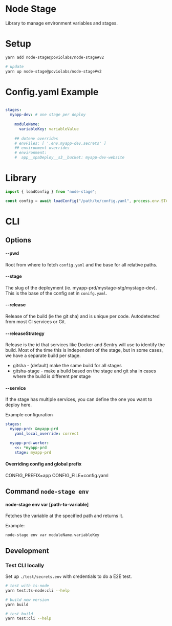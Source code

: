 # Node Stage

Library to manage environment variables and stages.

# Setup

```bash
yarn add node-stage@poviolabs/node-stage#v2

# update
yarn up node-stage@poviolabs/node-stage#v2
```

# Config.yaml Example

```yaml

stages:
  myapp-dev: # one stage per deploy
    
    moduleName:
      variableKey: variableValue
  
    ## dotenv overrides
    # envFiles: [ '.env.myapp-dev.secrets' ]
    ## environment overrides
    # environment:
    #  app__spaDeploy__s3__bucket: myapp-dev-website
```

# Library

```typescript
import { loadConfig } from "node-stage";

const config = await loadConfig("/path/to/config.yaml", process.env.STAGE);
```

# CLI

## Options

#### --pwd

Root from where to fetch `config.yaml` and the base for all relative paths.

#### --stage

The slug of the deployment (ie. myapp-prd/mystage-stg/mystage-dev). This is the base of the config set in `conifg.yaml`.

#### --release

Release of the build (ie the git sha) and is unique per code. Autodetected from most CI services or Git.

#### --releaseStrategy

Release is the id that services like Docker and Sentry will use to identify the build.
Most of the time this is independent of the stage, but in some cases, we have a separate build per stage.

- gitsha - (default) make the same build for all stages
- gitsha-stage - make a build based on the stage and git sha in cases where the build is different per stage


#### --service

If the stage has multiple services, you can define the one you want to deploy here.

Example configuration

```yaml
stages:
  myapp-prd: &myapp-prd
    yaml_local_override: correct

  myapp-prd-worker:
    <<: *myapp-prd
    stage: myapp-prd
```

#### Overriding config and global prefix

CONFIG_PREFIX=app
CONFIG_FILE=config.yaml

## Command `node-stage env`

#### node-stage env var \[path-to-variable\]

Fetches the variable at the specified path and returns it.

Example:
```
node-stage env var moduleName.variableKey
```

## Development

### Test CLI locally

Set up `./test/secrets.env` with credentials to do a E2E test.

```bash
# test with ts-node
yarn test:ts-node:cli --help

# build new version
yarn build

# test build
yarn test:cli --help
```
